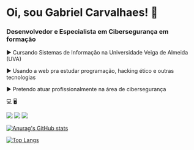 # Oi, sou Gabriel Carvalhaes! 📱
### Desenvolvedor e Especialista em Cibersegurança em formação
▶️ Cursando Sistemas de Informação na Universidade Veiga de Almeida (UVA)


▶️ Usando a web pra estudar programação, hacking ético e outras tecnologias 


▶️ Pretendo atuar profissionalmente na área de cibersegurança 


💻         🖥️

<img src="https://img.shields.io/badge/LinkedIn-0077B5?style=for-the-badge&logo=linkedin&logoColor=white&link=https://www.linkedin.com/in/gabriel-carvalhaes-a37348183/"/> <img src="https://img.shields.io/badge/Reddit-FF4500?style=for-the-badge&logo=reddit&logoColor=white&link=https://www.reddit.com/user/CyberClient" /> <img src="https://img.shields.io/badge/Gmail-D14836?style=for-the-badge&logo=gmail&logoColor=white&link=https://mail.google.com/mail/u/2/#inbox" />

      




[![Anurag's GitHub stats](https://github-readme-stats.vercel.app/api?username=gabcarvalhaes&theme=radical)](https://github.com/anuraghazra/github-readme-stats)



[![Top Langs](https://github-readme-stats.vercel.app/api/top-langs/?username=gabcarvalhaes&theme=radical&layout=compact)](https://github.com/anuraghazra/github-readme-stats)

